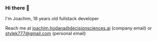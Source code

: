 ### Hi there 👋

I'm Joachim, 18 years old fullstack developer

Reach me at joachim.hodana@decisionsciences.ai (company email) or stylek777@gmail.com (personal email)
